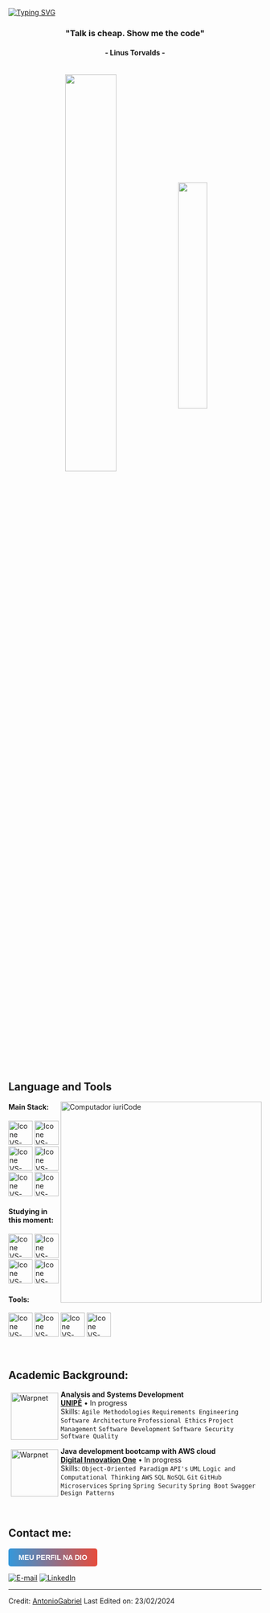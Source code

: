 [![Typing SVG](https://readme-typing-svg.herokuapp.com?color=FF3670&size=35&center=true&vCenter=true&width=1000&lines=Welcome+to+my+GitHub+profile!;My+name+is+Antonio+Gabriel;I'm+a+Developer;And+Student+of+Systems+Analysis+ana+Development)](https://git.io/typing-svg)

<h3 align="center">"Talk is cheap. Show me the code"</h3>
<h4 align="center">- Linus Torvalds -</h4>

<br>

<div align="center" style="margin-bottom:200px">
 <img width=45% align="center" src="https://github-readme-stats.vercel.app/api?username=GabaDev2412&theme=radical&show_icons=true" />
 <img width=34% align="center" src="https://github-readme-stats.vercel.app/api/top-langs/?username=GabaDev2412&layout=compact&theme=radical" />
</div>

<br>

## Language and Tools

<img src="https://raw.githubusercontent.com/MicaelliMedeiros/micaellimedeiros/master/image/computer-illustration.png" min-width="400px" max-width="400px" width="400px" align="right" alt="Computador iuriCode">

#### Main Stack:

[<img height="48px" width="48px" alt="Icone VS-Code" src="https://skillicons.dev/icons?i=html"/>](https://developer.mozilla.org/pt-BR/docs/Web/HTML)
[<img height="48px" width="48px" alt="Icone VS-Code" src="https://skillicons.dev/icons?i=css"/>](https://developer.mozilla.org/pt-BR/docs/Web/CSS)
[<img height="48px" width="48px" alt="Icone VS-Code" src="https://skillicons.dev/icons?i=js"/>](https://developer.mozilla.org/pt-BR/docs/Web/JavaScript)
[<img height="48px" width="48px" alt="Icone VS-Code" src="https://skillicons.dev/icons?i=php"/>](https://www.php.net/docs.php)
[<img height="48px" width="48px" alt="Icone VS-Code" src="https://skillicons.dev/icons?i=nodejs"/>](https://nodejs.org/)
[<img height="48px" width="48px" alt="Icone VS-Code" src="https://skillicons.dev/icons?i=react"/>](https://react.dev/)

#### Studying in this moment:

[<img height="48px" width="48px" alt="Icone VS-Code" src="https://skillicons.dev/icons?i=docker"/>](https://docker.com/)
[<img height="48px" width="48px" alt="Icone VS-Code" src="https://skillicons.dev/icons?i=java"/>](https://www.java.com/)
[<img height="48px" width="48px" alt="Icone VS-Code" src="https://skillicons.dev/icons?i=mysql"/>](https://www.mysql.com/)
[<img height="48px" width="48px" alt="Icone VS-Code" src="https://skillicons.dev/icons?i=spring"/>](https://www.sring.com/)

#### Tools:

[<img height="48px" width="48px" alt="Icone VS-Code" src="https://skillicons.dev/icons?i=figma"/>](https://www.figma.com/)
[<img height="48px" width="48px" alt="Icone VS-Code" src="https://skillicons.dev/icons?i=vscode"/>](https://code.visualstudio.com/)
[<img height="48px" width="48px" alt="Icone VS-Code" src="https://skillicons.dev/icons?i=github"/>](https://github.com/)
[<img height="48px" width="48px" alt="Icone VS-Code" src="https://skillicons.dev/icons?i=git"/>](https://git-scm.com/)

<br>

## Academic Background:

[<img align="left" height="94px" width="94px" style="margin: 5px;" alt="Warpnet" src="https://bancariospb.com.br/wp-content/uploads/2021/04/unipe.jpg"/>](https://www.unipe.edu.br/)
**Analysis and Systems Development** \
[**UNIPÊ**](https://www.unipe.edu.br/) • In progress\
Skills: `Agile Methodologies` `Requirements Engineering` `Software Architecture` `Professional Ethics`
`Project Management` `Software Development` `Software Security` `Software Quality`

[<img align="left" height="94px" width="94px" style="margin: 5px;" alt="Warpnet" src="https://asset.brandfetch.io/idUQfJyQk7/idX7UJdxye.jpeg"/>](https://www.dio.me/)
**Java development bootcamp with AWS cloud** \
[**Digital Innovation One**](https://www.dio.me/) • In progress \
Skills: `Object-Oriented Paradigm` `API's` `UML` `Logic and Computational Thinking` `AWS` `SQL` `NoSQL` `Git` `GitHub` `Microservices` `Spring` `Spring Security` `Spring Boot` `Swagger` `Design Patterns`

<br>

## Contact me:

<a href="https://www.dio.me/users/antonio_gabrielTI" style="display: inline-block; padding: 10px 20px; border-radius: 5px; text-decoration: none; color: #fff; font-family: Arial, sans-serif; font-weight: bold; text-transform: uppercase; background: linear-gradient(to right, #3498db, #e74c3c); transition: background-color 0.3s ease;">Meu Perfil na DIO</a>

[![E-mail](https://img.shields.io/badge/-Email-054F77?style=for-the-badge&logo=microsoft-outlook&logoColor=white)](mailto:antonio.gabrielTI@outlook.com)
[![LinkedIn](https://img.shields.io/badge/LinkedIn-0077B5?style=for-the-badge&logo=linkedin&logoColor=white)](https://www.linkedin.com/in/antonio-gabriel-b51177162)
 

---

Credit: [AntonioGabriel](https://github.com/GabaDev2412)
Last Edited on: 23/02/2024
